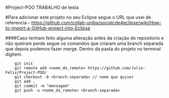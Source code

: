 #Project-POO
	TRABALHO de testa


#Para adicionar este projeto no seu Eclipse segue o URL que usei de referencia
	- https://github.com/collab-uniba/socialcde4eclipse/wiki/How-to-import-a-GitHub-project-into-Eclipse
	
####Caso tenham feito alguma alteração antes da criação do repositorio e não queiram perde segue os comandos que criaram uma branch separada que depois podemos fazer merge.
Dentro da pasta do projeto no terminal digitem.
```
	git init
	git remote add <nome_do_remote> https://github.com/Julio-Felix/Project-POO/
	git checkout -b <branch-separada> // nome que quiser
	git add .
	git commit -m "mensagem"
	git push -u <nome_do_remote> <branch-separada>
```